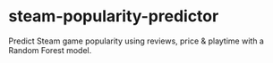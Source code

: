 # steam-popularity-predictor
Predict Steam game popularity using reviews, price &amp; playtime with a Random Forest model.
